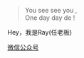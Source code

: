
> You see see you ,  
> One day day de !


Hey，我是Ray(任老板) 

[微信公众号](https://mp.weixin.qq.com/s/SwBxMODCxq1AlQXICOjOZw)


